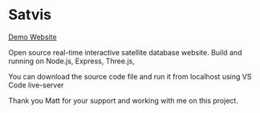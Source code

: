 # Satvis

[Demo Website](satnet.matthassing.nl)

Open source real-time interactive satellite database website. Build and running on Node.js, Express, Three.js,

You can download the source code file and run it from localhost using VS Code live-server


Thank you Matt for your support and working with me on this project.
